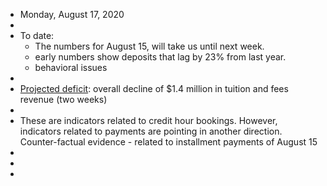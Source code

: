 - Monday, August 17, 2020 
- 
- To date:
    - The numbers for August 15, will take us until next week. 
    - early numbers show deposits that lag by 23% from last year. 
    - behavioral issues 
- 
- [Projected deficit](<Projected deficit.md>): overall decline of $1.4 million in tuition and fees revenue (two weeks)
- 
- These are indicators related to credit hour bookings. However, indicators related to payments are pointing in another direction. Counter-factual evidence - related to installment payments of August 15
- 
- 
- 
